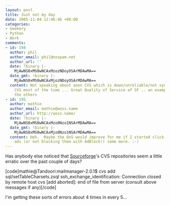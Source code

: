 ```yaml
---
layout: post
title: Just not my day
date: 2005-11-04 12:46:46 +00:00
categories:
- Geekery
- Python
- Work
comments:
- id: 194
  author: phil
  author_email: phil@nospam.net
  author_url: ''
  date: !binary |-
    MjAwNS0xMS0wNCAxMzozNDoyOSArMDAwMA==
  date_gmt: !binary |-
    MjAwNS0xMS0wNCAxMjozNDoyOSArMDAwMA==
  content: Not speaking about anon CVS which is down/unreliable/not synced with the
    CVS most of the time ... Great Quality of Service af SF .. an example for all
    the others
- id: 195
  author: mathie
  author_email: mathie@woss.name
  author_url: http://woss.name/
  date: !binary |-
    MjAwNS0xMS0wNCAxMzo0Nzo1NSArMDAwMA==
  date_gmt: !binary |-
    MjAwNS0xMS0wNCAxMjo0Nzo1NSArMDAwMA==
  content: Heh.  Maybe the QoS would improve for me if I started clicking on their
    ads (or not blocking them with AdBlock!) some more. :-)
---
```

Has anybody else noticed that <a href="http://sourceforge.net/">Sourceforge</a>'s CVS repositories seem a little erratic over the past couple of days?

[code]mathie@Tandoori:mailmanager-2.0.1$ cvs add sql/setTableCharsets.zsql
ssh_exchange_identification: Connection closed by remote host
cvs [add aborted]: end of file from server (consult above messages if any)[/code]

I'm getting these sorts of errors about 4 times in every 5...
